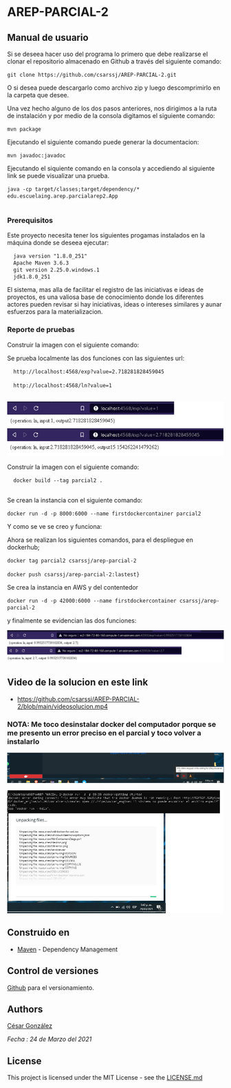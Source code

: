 # AREP-PARCIAL-2

## Manual de usuario

Si se deseea hacer uso del programa lo primero que debe realizarse el clonar el repositorio almacenado en Github a través del siguiente comando:

```
git clone https://github.com/csarssj/AREP-PARCIAL-2.git

```
O si desea puede descargarlo como archivo zip y luego descomprimirlo en la carpeta que desee.

Una vez hecho alguno de los dos pasos anteriores, nos dirigimos a la ruta de instalación y por medio de la consola digitamos el siguiente comando:

```
mvn package

```

Ejecutando el siguiente comando puede generar la documentacion:

```
mvn javadoc:javadoc

```

Ejecutando el siquiente comando en la consola y accediendo al siguiente link se puede visualizar una prueba.

```
java -cp target/classes;target/dependency/* edu.escuelaing.arep.parcialarep2.App


```


### Prerequisitos

Este proyecto necesita tener los siguientes progamas instalados en la máquina donde se deseea ejecutar:

```
  java version "1.8.0_251"
  Apache Maven 3.6.3
  git version 2.25.0.windows.1
  jdk1.8.0_251
```

El sistema, mas alla de facilitar el registro de las iniciativas e ideas de proyectos, es una valiosa base de conocimiento donde los diferentes actores pueden revisar si hay iniciativas, ideas o intereses similares y aunar esfuerzos para la materializacion.

### Reporte de pruebas

Construir la imagen con el siguiente comando:

Se prueba localmente las dos funciones con las siguientes url:

```
  http://localhost:4568/exp?value=2.718281828459045
  
  http://localhost:4568/ln?value=1
  
```
![image](https://github.com/csarssj/AREP-PARCIAL-2/blob/main/img/local.png)



Construir la imagen con el siguiente comando:

```
  docker build --tag parcial2 .
  
```


Se crean la instancia con el siguiente comando:
```
docker run -d -p 8000:6000 --name firstdockercontainer parcial2

```

Y como se ve se creo y funciona:


Ahora se realizan los siguientes comandos, para el despliegue en dockerhub;

```
docker tag parcial2 csarssj/arep-parcial-2

docker push csarssj/arep-parcial-2:lastest}

```

Se crea la instancia en AWS y del contentedor 

```
docker run -d -p 42000:6000 --name firstdockercontainer csarssj/arep-parcial-2
```
y finalmente se evidencian las dos funciones:

![image](https://github.com/csarssj/AREP-PARCIAL-2/blob/main/img/aws.jpg)

## Video de la solucion en este link

* https://github.com/csarssj/AREP-PARCIAL-2/blob/main/videosolucion.mp4

### NOTA: Me toco desinstalar docker del computador porque se me presento un error preciso en el parcial y toco volver a instalarlo

![image](https://github.com/csarssj/AREP-PARCIAL-2/blob/main/img/error%20docker.jpg)

![image](https://github.com/csarssj/AREP-PARCIAL-2/blob/main/img/error%20docker2.jpg)

## Construido en

* [Maven](https://maven.apache.org/) - Dependency Management



## Control de versiones 

[Github](https://github.com/) para el versionamiento.

## Authors

[César González](https://github.com/csarssj) 

_Fecha : 24 de Marzo del 2021_ 


## License

This project is licensed under the MIT License - see the [LICENSE.md](LICENSE.md) 
